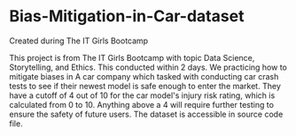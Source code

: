 # Bias-Mitigation-in-Car-dataset
Created during The IT Girls Bootcamp

This project is from The IT Girls Bootcamp with topic Data Science, Storytelling, and Ethics. This conducted within 2 days. We practicing how to mitigate biases in A car company which tasked with conducting car crash tests to see if their newest model is safe enough to enter the market. They have a cutoff of 4 out of 10 for the car model's injury risk rating, which is calculated from 0 to 10. Anything above a 4 will require further testing to ensure the safety of future users. The dataset is accessible in source code file.
